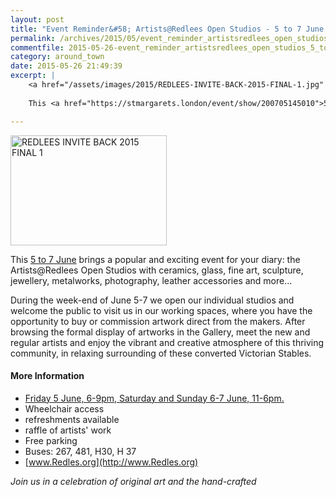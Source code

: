 ```yaml
---
layout: post
title: "Event Reminder&#58; Artists@Redlees Open Studios - 5 to 7 June 2015"
permalink: /archives/2015/05/event_reminder_artistsredlees_open_studios_5_to_7.html
commentfile: 2015-05-26-event_reminder_artistsredlees_open_studios_5_to_7
category: around_town
date: 2015-05-26 21:49:39
excerpt: |
    <a href="/assets/images/2015/REDLEES-INVITE-BACK-2015-FINAL-1.jpg" title="See larger version of - REDLEES INVITE BACK 2015 FINAL 1"><img src="/assets/images/2015/REDLEES-INVITE-BACK-2015-FINAL-1_thumb.jpg" width="150" height="105" alt="REDLEES INVITE BACK 2015 FINAL 1" class="photo right" /></a>
    
    This <a href="https://stmargarets.london/event/show/200705145010">5 to 7 June</a> brings a popular and exciting event for your diary: the Artists@Redlees Open Studios with ceramics, glass, fine art, sculpture, jewellery, metalworks, photography, leather accessories and more...

---
```


<a href="/assets/images/2015/REDLEES-INVITE-BACK-2015-FINAL-1.jpg" title="See larger version of - REDLEES INVITE BACK 2015 FINAL 1"><img src="/assets/images/2015/REDLEES-INVITE-BACK-2015-FINAL-1_thumb.jpg" width="250" height="176" alt="REDLEES INVITE BACK 2015 FINAL 1" class="photo right" /></a>

This [5 to 7 June](https://stmargarets.london/event/show/200705145010) brings a popular and exciting event for your diary: the Artists@Redlees Open Studios with ceramics, glass, fine art, sculpture, jewellery, metalworks, photography, leather accessories and more...

During the week-end of June 5-7 we open our individual studios and welcome the public to visit us in our working spaces, where you have the opportunity to buy or commission artwork direct from the makers. After browsing the formal display of artworks in the Gallery, meet the new and regular artists and enjoy the vibrant and creative atmosphere of this thriving community, in relaxing surrounding of these converted Victorian Stables.

#### More Information

-   [Friday 5 June, 6-9pm, Saturday and Sunday 6-7 June, 11-6pm.](https://stmargarets.london/event/show/200705145010)
-   Wheelchair access
-   refreshments available
-   raffle of artists' work
-   Free parking
-   Buses: 267, 481, H30, H 37
-   [www.Redles.org](http://www.Redles.org)

*Join us in a celebration of original art and the hand-crafted*

